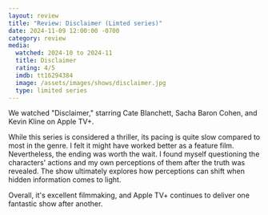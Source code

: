 ```yaml
---
layout: review
title: "Review: Disclaimer (Limted series)"
date: 2024-11-09 12:00:00 -0700
category: review
media: 
  watched: 2024-10 to 2024-11
  title: Disclaimer
  rating: 4/5
  imdb: tt16294384
  image: /assets/images/shows/disclaimer.jpg
  type: limited series
---
```


We watched "Disclaimer," starring Cate Blanchett, Sacha Baron Cohen, and Kevin Kline on Apple TV+. 

While this series is considered a thriller, its pacing is quite slow compared to most in the genre. I felt it might have worked better as a feature film. Nevertheless, the ending was worth the wait. I found myself questioning the characters' actions and my own perceptions of them after the truth was revealed. The show ultimately explores how perceptions can shift when hidden information comes to light.

 Overall, it's excellent filmmaking, and Apple TV+ continues to deliver one fantastic show after another.
